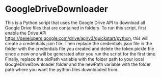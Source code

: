 # GoogleDriveDownloader
This is a Python script that uses the Google Drive API to download all Google Drive files that are contained in folders. To run this script, first enable the Drive API https://developers.google.com/drive/api/v3/quickstart/python, this will create a credentials.json file. Then replace the credentials.json file in the folder with the credentials file you created and delete the token.pickle file since a new one will be generated after you run the script for the first time. Finally, replace the oldPath variable with the folder path to your local GoogleDriveDownloader folder and the newPath variable with the folder path where you want the python files downloaded from.
